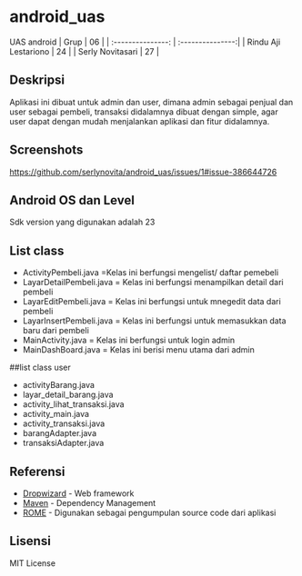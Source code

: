 # android_uas
UAS android
| Grup | 06 |
| :---------------: | :---------------:|
| Rindu Aji Lestariono | 24 |
| Serly Novitasari | 27 |
## Deskripsi
Aplikasi ini dibuat untuk admin dan user, dimana admin sebagai penjual dan user sebagai pembeli, transaksi didalamnya dibuat dengan simple,
agar user dapat dengan mudah menjalankan aplikasi dan fitur didalamnya.

## Screenshots
https://github.com/serlynovita/android_uas/issues/1#issue-386644726
## Android OS dan Level
Sdk version yang digunakan adalah 23

## List class
+ ActivityPembeli.java
	=Kelas ini berfungsi mengelist/ daftar pemebeli
+ LayarDetailPembeli.java
	= Kelas ini berfungsi menampilkan detail dari pembeli
+ LayarEditPembeli.java
	= Kelas ini berfungsi untuk mnegedit data dari pembeli
+ LayarInsertPembeli.java
	= Kelas ini berfungsi untuk memasukkan data baru dari pembeli
+ MainActivity.java
	= Kelas ini berfungsi untuk login admin
+ MainDashBoard.java
	= Kelas ini berisi menu utama dari admin
	
##list class user
+ activityBarang.java
+ layar_detail_barang.java
+ activity_lihat_transaksi.java
+ activity_main.java
+ activity_transaksi.java
+ barangAdapter.java
+ transaksiAdapter.java

## Referensi
* [Dropwizard](http://www.dropwizard.io/1.0.2/docs/) - Web framework
* [Maven](https://maven.apache.org/) - Dependency Management
* [ROME](https://rometools.github.io/rome/) - Digunakan sebagai pengumpulan source code dari aplikasi

## Lisensi
MIT License 
